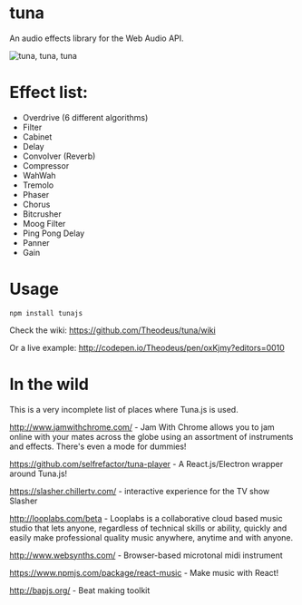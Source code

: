 tuna
====

An audio effects library for the Web Audio API.

<img src="https://i.chzbgr.com/completestore/12/9/4/rjttPiC7WE6S4Bi22aYp1A2.jpg" alt="tuna, tuna, tuna"/>

Effect list:
====
<ul>
    <li>Overdrive (6 different algorithms)</li>
    <li>Filter</li>
    <li>Cabinet</li>
    <li>Delay</li>
    <li>Convolver (Reverb)</li>
    <li>Compressor</li>
    <li>WahWah</li>
    <li>Tremolo</li>
    <li>Phaser</li>
    <li>Chorus</li>
    <li>Bitcrusher</li>
    <li>Moog Filter</li>
    <li>Ping Pong Delay</li>
    <li>Panner</li>
    <li>Gain</li>
</ul>

Usage
====

```
npm install tunajs
```

Check the wiki: https://github.com/Theodeus/tuna/wiki

Or a live example: http://codepen.io/Theodeus/pen/oxKjmy?editors=0010

In the wild
===
This is a very incomplete list of places where Tuna.js is used.

http://www.jamwithchrome.com/ - Jam With Chrome allows you to jam online with your mates across the globe using an assortment of instruments and effects. There's even a mode for dummies!

https://github.com/selfrefactor/tuna-player - A React.js/Electron wrapper around Tuna.js!

https://slasher.chillertv.com/ - interactive experience for the TV show Slasher

http://looplabs.com/beta - Looplabs is a collaborative cloud based music studio that lets anyone, regardless of technical skills or ability, quickly and easily make professional quality music anywhere, anytime and with anyone.

http://www.websynths.com/ - Browser-based microtonal midi instrument

https://www.npmjs.com/package/react-music - Make music with React!

http://bapjs.org/ - Beat making toolkit
